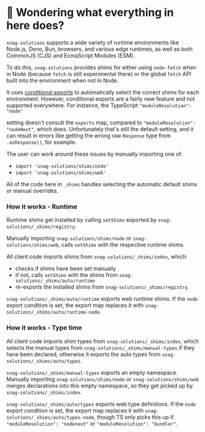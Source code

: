 # 👋 Wondering what everything in here does?

`snag-solutions` supports a wide variety of runtime environments like Node.js, Deno, Bun, browsers, and various
edge runtimes, as well as both CommonJS (CJS) and EcmaScript Modules (ESM).

To do this, `snag-solutions` provides shims for either using `node-fetch` when in Node (because `fetch` is still experimental there) or the global `fetch` API built into the environment when not in Node.

It uses [conditional exports](https://nodejs.org/api/packages.html#conditional-exports) to
automatically select the correct shims for each environment. However, conditional exports are a fairly new
feature and not supported everywhere. For instance, the TypeScript `"moduleResolution": "node"`

setting doesn't consult the `exports` map, compared to `"moduleResolution": "nodeNext"`, which does.
Unfortunately that's still the default setting, and it can result in errors like
getting the wrong raw `Response` type from `.asResponse()`, for example.

The user can work around these issues by manually importing one of:

- `import 'snag-solutions/shims/node'`
- `import 'snag-solutions/shims/web'`

All of the code here in `_shims` handles selecting the automatic default shims or manual overrides.

### How it works - Runtime

Runtime shims get installed by calling `setShims` exported by `snag-solutions/_shims/registry`.

Manually importing `snag-solutions/shims/node` or `snag-solutions/shims/web`, calls `setShims` with the respective runtime shims.

All client code imports shims from `snag-solutions/_shims/index`, which:

- checks if shims have been set manually
- if not, calls `setShims` with the shims from `snag-solutions/_shims/auto/runtime`
- re-exports the installed shims from `snag-solutions/_shims/registry`.

`snag-solutions/_shims/auto/runtime` exports web runtime shims.
If the `node` export condition is set, the export map replaces it with `snag-solutions/_shims/auto/runtime-node`.

### How it works - Type time

All client code imports shim types from `snag-solutions/_shims/index`, which selects the manual types from `snag-solutions/_shims/manual-types` if they have been declared, otherwise it exports the auto types from `snag-solutions/_shims/auto/types`.

`snag-solutions/_shims/manual-types` exports an empty namespace.
Manually importing `snag-solutions/shims/node` or `snag-solutions/shims/web` merges declarations into this empty namespace, so they get picked up by `snag-solutions/_shims/index`.

`snag-solutions/_shims/auto/types` exports web type definitions.
If the `node` export condition is set, the export map replaces it with `snag-solutions/_shims/auto/types-node`, though TS only picks this up if `"moduleResolution": "nodenext"` or `"moduleResolution": "bundler"`.
